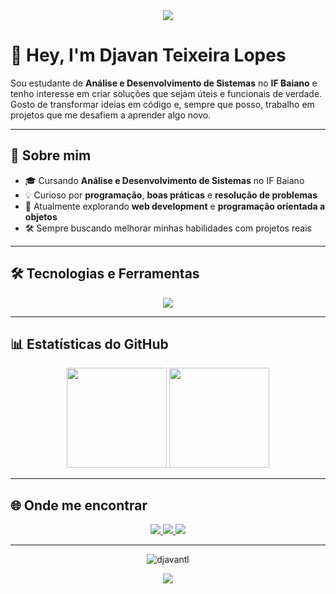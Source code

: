 <div align="center">
  <img src="https://capsule-render.vercel.app/api?type=waving&color=0e75b6&height=80&section=header" />
</div>

# 👋 Hey, I'm Djavan Teixeira Lopes

Sou estudante de **Análise e Desenvolvimento de Sistemas** no **IF Baiano** e tenho interesse em criar soluções que sejam úteis e funcionais de verdade.  
Gosto de transformar ideias em código e, sempre que posso, trabalho em projetos que me desafiem a aprender algo novo.

---

## 📌 Sobre mim

- 🎓 Cursando **Análise e Desenvolvimento de Sistemas** no IF Baiano  
- 💡 Curioso por **programação**, **boas práticas** e **resolução de problemas**  
- 🌱 Atualmente explorando **web development** e **programação orientada a objetos**  
- 🛠 Sempre buscando melhorar minhas habilidades com projetos reais

---

## 🛠 Tecnologias e Ferramentas

<div align="center">
  <img src="https://skillicons.dev/icons?i=python,django,php,java,js,html,css,mysql,postgresql,git,linux&theme=light" />
</div>

---

## 📊 Estatísticas do GitHub

<div align="center">
  <img src="https://github-readme-stats.vercel.app/api?username=djavantl&show_icons=true&theme=tokyonight" height="160" />
  <img src="https://github-readme-stats.vercel.app/api/top-langs/?username=djavantl&layout=compact&theme=tokyonight" height="160" />
</div>

---

## 🌐 Onde me encontrar

<div align="center">
  <a href="mailto:djavanlopesteixeira@gmail.com">
    <img src="https://img.shields.io/badge/Gmail-D14836?style=for-the-badge&logo=gmail&logoColor=white" />
  </a>
  <a href="https://instagram.com/djavantl" target="_blank">
    <img src="https://img.shields.io/badge/Instagram-E4405F?style=for-the-badge&logo=instagram&logoColor=white" />
  </a>
  <a href="https://github.com/djavantl" target="_blank">
    <img src="https://img.shields.io/badge/GitHub-181717?style=for-the-badge&logo=github&logoColor=white" />
  </a>
</div>

---

<p align="center">
  <img src="https://komarev.com/ghpvc/?username=djavantl&label=Profile%20views&color=0e75b6&style=flat" alt="djavantl" />
</p>

<div align="center">
  <img src="https://capsule-render.vercel.app/api?type=waving&color=0e75b6&height=80&section=footer" />
</div>
